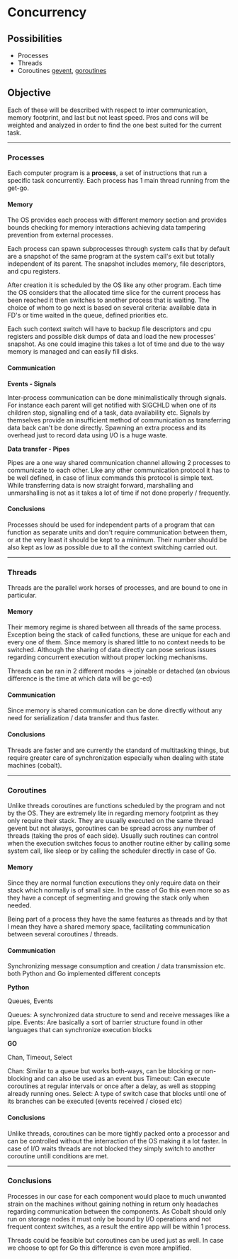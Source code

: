 # Concurrency

## Possibilities

- Processes
- Threads
- Coroutines [gevent](http://www.gevent.org/),
[goroutines](https://tour.golang.org/concurrency/1)

## Objective

Each of these will be described with respect to inter communication,
memory footprint, and last but not least speed.
Pros and cons will be weighted and analyzed in order to find the one best suited
for the current task.

---

### Processes

Each computer program is a **process**, a set of instructions that run a
specific task concurrently. Each process has 1 main thread running
from the get-go.

#### Memory

The OS provides each process with different memory section and provides bounds
checking for memory interactions achieving data tampering prevention from
external processes.

Each process can spawn subprocesses through system calls that by default are a
snapshot of the same program at the system call's exit but totally independent
of its parent. The snapshot includes memory, file descriptors,
and cpu registers.

After creation it is scheduled by the OS like any other program. Each time the
OS considers that the allocated time slice for the current process has been
reached it then switches to another process that is waiting.
The choice of whom to go next is based on several criteria:
available data in FD's or time waited in the queue, defined priorities etc.

Each such context switch will have to backup file descriptors and cpu registers
and possible disk dumps of data and load the new processes' snapshot. As one
could imagine this takes a lot of time and due to the way memory is managed
and can easily fill disks.

#### Communication

__Events - Signals__

Inter-process communication can be done minimalistically through signals.
For instance each parent will get notified with SIGCHLD when one of its children
stop, signalling end of a task, data availability etc. Signals by themselves
provide an insufficient method of communication as transferring data back
can't be done directly. Spawning an extra process and its overhead just to
record data using I/O is a huge waste.

__Data transfer - Pipes__

Pipes are a one way shared communication channel allowing 2 processes to
communicate to each other. Like any other communication protocol it has to be
well defined, in case of linux commands this protocol is simple text. While
transferring data is now straight forward, marshalling and unmarshalling
is not as it takes a lot of time if not done properly / frequently.

#### Conclusions

Processes should be used for independent parts of a program that can
function as separate units and don't require communication between them, or
at the very least it should be kept to a minimum. Their number should be also
kept as low as possible due to all the context switching carried out.

---

### Threads

Threads are the parallel work horses of processes, and are bound to one in
particular.

#### Memory

Their memory regime is shared between all threads of the same process.
Exception being the stack of called functions, these are unique for each and
every one of them. Since memory is shared little to no context needs to be
switched. Although the sharing of data directly can pose serious issues
regarding concurrent execution without proper locking mechanisms.

Threads can be ran in 2 different modes -> joinable or detached (an obvious
difference is the time at which data will be gc-ed)

#### Communication

Since memory is shared communication can be done directly without any need for
serialization / data transfer and thus faster.

#### Conclusions

Threads are faster and are currently the standard of multitasking things,
but require greater care of synchronization especially when dealing with state
machines (cobalt).

---

### Coroutines

Unlike threads coroutines are functions scheduled by the program and not by the
OS. They are extremely lite in regarding memory footprint as they only require
their stack. They are usually executed on the same thread gevent but not always,
goroutines can be spread across any number of threads (taking the pros of each
side). Usually such routines can control when the execution switches focus to
another routine either by calling some system call, like sleep or by calling the
scheduler directly in case of Go.

#### Memory

Since they are normal function executions they only require data on their
stack which normally is of small size.
In the case of Go this even more so as they have a concept of segmenting and
growing the stack only when needed.

Being part of a process they have the same features as threads and by that I
mean they have a shared memory space, facilitating
communication between several coroutines / threads.

#### Communication

Synchronizing message consumption and creation / data transmission etc. both
Python and Go implemented different concepts

__Python__

Queues, Events

Queues: A synchronized data structure to send and receive messages like a pipe.
Events: Are basically a sort of barrier structure found in other languages that
can synchronize execution blocks

__GO__

Chan, Timeout, Select

Chan: Similar to a queue but works both-ways, can be blocking or non-blocking
and can also be used as an event bus Timeout: Can execute coroutines at regular
intervals or once after a delay, as well as stopping already running ones.
Select: A type of switch case that blocks until one of its branches can be
executed (events received / closed etc)

#### Conclusions

Unlike threads, coroutines can be more tightly packed onto a processor and can
be controlled without the interraction of the OS making it a lot faster.
In case of I/O waits threads are not blocked they simply switch to another
coroutine untill conditions are met.

---

### Conclusions

Processes in our case for each component would place to much unwanted strain on
the machines without gaining nothing in return
only headaches regarding communication between the components.
As Cobalt should only run on storage nodes it must only be bound
by I/O operations and not frequent context switches, as a result the
entire app will be within 1 process.

Threads could be feasible but coroutines can be used just as well.
In case we choose to opt for Go this difference is even more amplified.